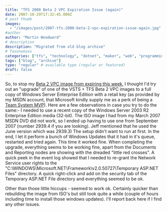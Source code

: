 ```yaml
---
title: "TFS 2008 Beta 2 VPC Expiration Issue (again)"
date: 2007-10-29T17:32:45.000Z
# post thumb
images:
  - "/images/post/2007-tfs-2008-beta-2-vpc-expiration-issue-again.jpg"
#author
author: "Martin Woodward"
# description
description: "Migrated from old blog archive"
# Taxonomies
categories: ["tfs", "technology", "dotnet", "maker", "web", "programming"]
tags: ["blog", "archive"]
type: "regular" # available type (regular or featured)
draft: false
---
```


So, to stop my [Beta 2 VPC image from expiring this week](http://blogs.msdn.com/jeffbe/archive/2007/10/27/update-on-expiring-vs2008-beta2-vpcs.aspx), I thought I'd try out an "upgrade" of one of the VSTS + TFS Beta 2 VPC images to a full copy of Windows Server Enterprise Edition with a retail key (as provided by my MSDN account, that Microsoft kindly supply me as a perk of being a [Team System MVP](http://msdn2.microsoft.com/en-gb/teamsystem/bb734814.aspx)). Here are a few observations in case you try to do the same:- I needed to use a recent copy of the Windows Server 2003 R2 Enterprise Edition media (32-bit). The ISO image I had from my March 2007 MSDN DVD did not work, so I ended up having to use one from September 2007 (number 2939.4 if you are looking). Jeff mentioned that he used the June version which was 2939.3) The setup didn't want to run at first. In the end, I let it perform a bunch of Windows Updates that it had in it's queue, restarted and tried again. This time it worked fine. When completing the upgrade, everything seems to be working fine, apart from the Documents and Reporting nodes are showing with the dreaded "little red crosses". A quick peek in the event log showed that I needed to re-grant the Network Service user rights to the "C:\WINDOWS\Microsoft.NET\Framework\v2.0.50727\Temporary ASP.NET Files" directory. A quick right-click and add on the security tab of the Temporary ASP.NET File directory and everything seemed to be ok.

Other than those little hiccups - seemed to work ok. Certainly quicker than rebuilding the image from ISO's but still took quite a while (couple of hours including time to install those windows updates). I'll report back here if I find any other issues.
